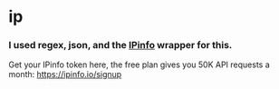 # ip
### I used regex, json, and the [IPinfo](https://github.com/ipinfo/python) wrapper for this.
Get your IPinfo token here, the free plan gives you 50K API requests a month: https://ipinfo.io/signup

